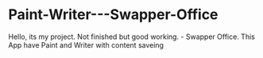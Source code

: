 # Paint-Writer---Swapper-Office
Hello, its my project. Not finished but good working. - Swapper Office. This App have Paint and Writer with content saveing
